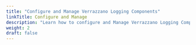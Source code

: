 ```yaml
---
title: "Configure and Manage Verrazzano Logging Components"
linkTitle: Configure and Manage
description: "Learn how to configure and Manage Verrazzano Logging Components"
weight: 2
draft: false
---
```

